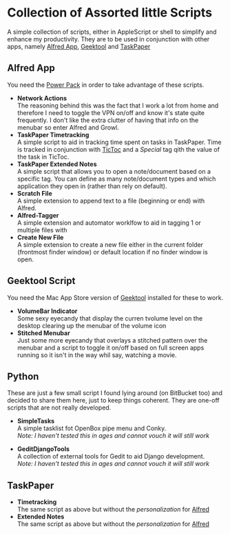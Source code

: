# Collection of Assorted little Scripts

A simple collection of scripts, either in AppleScript or shell to simplify and enhance my productivity. They are to be used in conjunction with other apps, namely [Alfred App][1], [Geektool][2] and [TaskPaper][3]

## Alfred App
You need the [Power Pack][4] in order to take advantage of these scripts.

- **Network Actions**  
	The reasoning behind this was the fact that I work a lot from home and therefore I need to toggle the VPN on/off and know it's state quite frequently. I don't like the extra clutter of having that info on the menubar so enter Alfred and Growl.
- **TaskPaper Timetracking**  
	A simple script to aid in tracking time spent on tasks in TaskPaper. Time is tracked in conjunction with [TicToc][5] and a *Special* tag qith the value of the task in TicToc.
- **TaskPaper Extended Notes**  
	A simple script that allows you to open a note/document based on a specific tag. You can define as many note/document types and which application they open in (rather than rely on default).
- **Scratch File**  
	A simple extension to append text to a file (beginning or end) with Alfred.  
- **Alfred-Tagger**  
    A simple extension and automator worklfow to aid in tagging 1 or multiple files with 
- **Create New File**  
	A simple extension to create a new file either in the current folder (frontmost finder window) or default location if no finder window is open.

## Geektool Script
You need the Mac App Store version of [Geektool][2] installed for these to work.

- **VolumeBar Indicator**  
	Some sexy eyecandy that display the curren tvolume level on the desktop clearing up the menubar of the volume icon
- **Stitched Menubar**  
	Just some more eyecandy that overlays a stitched pattern over the menubar and a script to toggle it on/off based on full screen apps running so it isn't in the way whil say, watching a movie.

## Python
These are just a few small script I found lying around (on BitBucket too) and decided to share them here, just to keep things coherent. They are one-off scripts that are not really developed.  
- **SimpleTasks**  
A simple tasklist fot OpenBox pipe menu and Conky.   
*Note: I haven't tested this in ages and cannot vouch it will still work*

- **GeditDjangoTools**  
A collection of external tools for Gedit to aid Django development.  
*Note: I haven't tested this in ages and cannot vouch it will still work*

## TaskPaper
- **Timetracking**  
	The same script as above but without the *personalization* for [Alfred][1]
- **Extended Notes**  
	The same script as above but without the *personalization* for [Alfred][1]

[1]:http://www.alfredapp.com
[2]:http://projects.tynsoe.org/en/geektool/
[3]:http://www.hogbaysoftware.com/products/taskpaper/
[4]:http://www.alfredapp.com/powerpack/
[5]:http://overcommitted.com/tictoc/